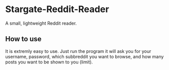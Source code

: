 # Stargate-Reddit-Reader
A small, lightweight Reddit reader.

## How to use
It is extremly easy to use. Just run the program it will ask you for your username, password, which subbreddit you want to browse, and how many posts you want to be shown to you (limit).
